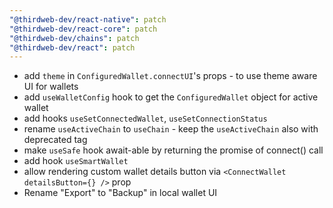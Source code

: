 ```yaml
---
"@thirdweb-dev/react-native": patch
"@thirdweb-dev/react-core": patch
"@thirdweb-dev/chains": patch
"@thirdweb-dev/react": patch
---
```


- add `theme` in `ConfiguredWallet.connectUI`'s props - to use theme aware UI for wallets
- add `useWalletConfig` hook to get the `ConfiguredWallet` object for active wallet
- add hooks `useSetConnectedWallet`, `useSetConnectionStatus`
- rename `useActiveChain` to `useChain` - keep the `useActiveChain` also with deprecated tag
- make `useSafe` hook await-able by returning the promise of connect() call
- add hook `useSmartWallet`
- allow rendering custom wallet details button via `<ConnectWallet detailsButton={} />` prop
- Rename "Export" to "Backup" in local wallet UI

